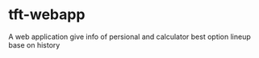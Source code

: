 # tft-webapp
A web application give info of persional and calculator best option lineup base on history
